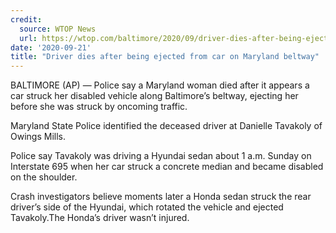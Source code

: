 ```yaml
---
credit:
  source: WTOP News
  url: https://wtop.com/baltimore/2020/09/driver-dies-after-being-ejected-from-car-on-maryland-beltway/
date: '2020-09-21'
title: "Driver dies after being ejected from car on Maryland beltway"
---
```

BALTIMORE (AP) — Police say a Maryland woman died after it appears a car struck her disabled vehicle along Baltimore’s beltway, ejecting her before she was struck by oncoming traffic.

Maryland State Police identified the deceased driver at Danielle Tavakoly of Owings Mills.

Police say Tavakoly was driving a Hyundai sedan about 1 a.m. Sunday on Interstate 695 when her car struck a concrete median and became disabled on the shoulder.

Crash investigators believe moments later a Honda sedan struck the rear driver’s side of the Hyundai, which rotated the vehicle and ejected Tavakoly.The Honda’s driver wasn’t injured.
